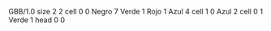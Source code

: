 <gs-board> GBB/1.0
size 2 2
cell 0 0 Negro 7 Verde 1 Rojo 1 Azul 4
cell 1 0 Azul 2 
cell 0 1 Verde 1
head 0 0
 </gs-board>